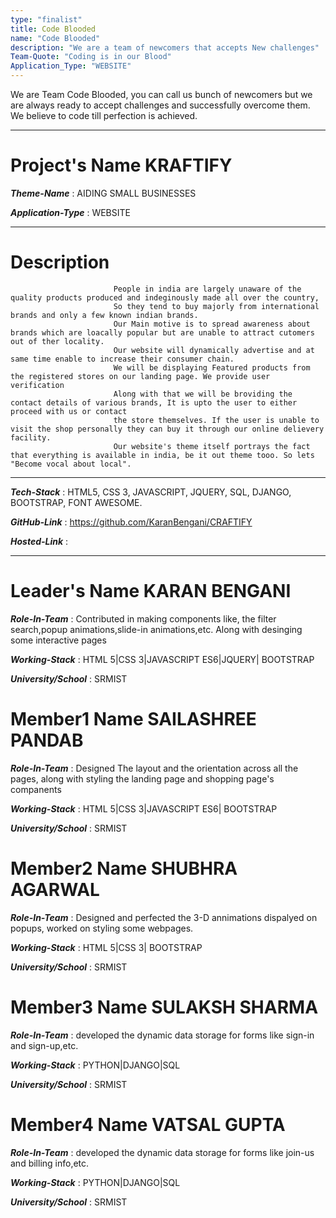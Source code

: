 ```yaml
---
type: "finalist"                   
title: Code Blooded
name: "Code Blooded"
description: "We are a team of newcomers that accepts New challenges"
Team-Quote: "Coding is in our Blood"
Application_Type: "WEBSITE"
---
```


We are Team Code Blooded, you can call us bunch of newcomers but we are always ready to accept challenges and successfully overcome them. We believe to code till perfection is achieved.

---

# Project's Name  KRAFTIFY

_**Theme-Name**_ :  AIDING SMALL BUSINESSES

_**Application-Type**_ : WEBSITE  

---

# Description

                           People in india are largely unaware of the quality products produced and indeginously made all over the country, 
                           So they tend to buy majorly from international brands and only a few known indian brands.
                           Our Main motive is to spread awareness about brands which are loacally popular but are unable to attract cutomers out of ther locality.
                           Our website will dynamically advertise and at same time enable to increase their consumer chain.
                           We will be displaying Featured products from the registered stores on our landing page. We provide user verification
                           Along with that we will be broviding the contact details of various brands, It is upto the user to either proceed with us or contact
                           the store themselves. If the user is unable to visit the shop personally they can buy it through our online delievery facility.
                           Our website's theme itself portrays the fact that everything is available in india, be it out theme tooo. So lets "Become vocal about local".                          

---

_**Tech-Stack**_  :   HTML5, CSS 3, JAVASCRIPT, JQUERY, SQL, DJANGO, BOOTSTRAP, FONT AWESOME. 

_**GitHub-Link**_ : https://github.com/KaranBengani/CRAFTIFY   

_**Hosted-Link**_ :   


---


# Leader's Name    KARAN BENGANI

_**Role-In-Team**_  : Contributed in making components like, the filter search,popup animations,slide-in animations,etc. Along with desinging some interactive pages

_**Working-Stack**_ : HTML 5|CSS 3|JAVASCRIPT ES6|JQUERY| BOOTSTRAP

_**University/School**_ : SRMIST


# Member1 Name SAILASHREE PANDAB

_**Role-In-Team**_  : Designed The layout and the orientation across all the pages, along with styling the landing page and shopping page's companents

_**Working-Stack**_ : HTML 5|CSS 3|JAVASCRIPT ES6| BOOTSTRAP

_**University/School**_ : SRMIST



# Member2 Name  SHUBHRA AGARWAL

_**Role-In-Team**_  : Designed and perfected the 3-D annimations dispalyed on popups, worked on styling some webpages.

_**Working-Stack**_ : HTML 5|CSS 3| BOOTSTRAP

_**University/School**_ : SRMIST



# Member3 Name SULAKSH SHARMA

_**Role-In-Team**_  : developed the dynamic data storage for forms like sign-in and sign-up,etc.

_**Working-Stack**_ : PYTHON|DJANGO|SQL

_**University/School**_ : SRMIST



# Member4 Name VATSAL GUPTA

_**Role-In-Team**_  : developed the dynamic data storage for forms like join-us and billing info,etc.

_**Working-Stack**_ : PYTHON|DJANGO|SQL

_**University/School**_ : SRMIST
